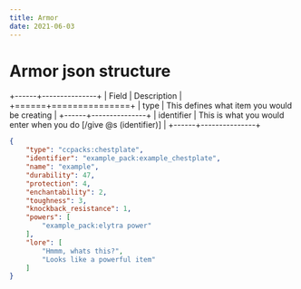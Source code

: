 ```yaml
---
title: Armor
date: 2021-06-03
---
```


# Armor json structure

+------+---------------+
| Field |  Description |
+======+===============+
| type | This defines what item you would be creating |
+------+---------------+
| identifier | This is what you would enter when you do [/give @s (identifier)] |
+------+---------------+

```json
{
	"type": "ccpacks:chestplate",
	"identifier": "example_pack:example_chestplate",
	"name": "example",
	"durability": 47,
	"protection": 4,
	"enchantability": 2,
	"toughness": 3,
	"knockback_resistance": 1,
	"powers": [
		"example_pack:elytra power"
	],
	"lore": [
		"Hmmm, whats this?",
		"Looks like a powerful item"
	]
}
```
